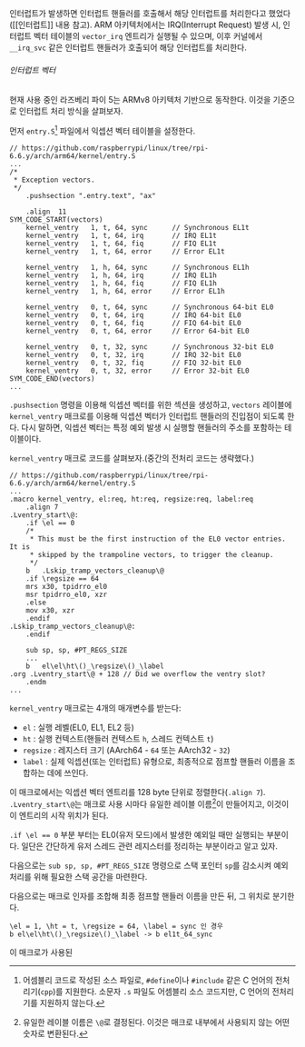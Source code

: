 인터럽트가 발생하면 인터럽트 핸들러를 호출해서 해당 인터럽트를 처리한다고 했었다([[인터럽트]] 내용 참고). ARM 아키텍처에서는 IRQ(Interrupt Request) 발생 시, 인터럽트 벡터 테이블의 `vector_irq` 엔트리가 실행될 수 있으며, 이후 커널에서 `__irq_svc` 같은 인터럽트 핸들러가 호출되어 해당 인터럽트를 처리한다.

###### 인터럽트 벡터
현재 사용 중인 라즈베리 파이 5는 ARMv8 아키텍처 기반으로 동작한다. 이것을 기준으로 인터럽트 처리 방식을 살펴보자.

먼저 `entry.S`[^1] 파일에서 익셉션 벡터 테이블을 설정한다. 
```assembly
// https://github.com/raspberrypi/linux/tree/rpi-6.6.y/arch/arm64/kernel/entry.S
...
/*
 * Exception vectors.
 */
	.pushsection ".entry.text", "ax"

	.align	11
SYM_CODE_START(vectors)
	kernel_ventry	1, t, 64, sync		// Synchronous EL1t
	kernel_ventry	1, t, 64, irq		// IRQ EL1t
	kernel_ventry	1, t, 64, fiq		// FIQ EL1t
	kernel_ventry	1, t, 64, error		// Error EL1t

	kernel_ventry	1, h, 64, sync		// Synchronous EL1h
	kernel_ventry	1, h, 64, irq		// IRQ EL1h
	kernel_ventry	1, h, 64, fiq		// FIQ EL1h
	kernel_ventry	1, h, 64, error		// Error EL1h

	kernel_ventry	0, t, 64, sync		// Synchronous 64-bit EL0
	kernel_ventry	0, t, 64, irq		// IRQ 64-bit EL0
	kernel_ventry	0, t, 64, fiq		// FIQ 64-bit EL0
	kernel_ventry	0, t, 64, error		// Error 64-bit EL0

	kernel_ventry	0, t, 32, sync		// Synchronous 32-bit EL0
	kernel_ventry	0, t, 32, irq		// IRQ 32-bit EL0
	kernel_ventry	0, t, 32, fiq		// FIQ 32-bit EL0
	kernel_ventry	0, t, 32, error		// Error 32-bit EL0
SYM_CODE_END(vectors)
...
```
`.pushsection` 명령을 이용해 익셉션 벡터를 위한 섹션을 생성하고, `vectors` 레이블에 `kernel_ventry` 매크로를 이용해 익셉션 벡터가 인터럽트 핸들러의 진입점이 되도록 한다. 다시 말하면, 익셉션 벡터는 특정 예외 발생 시 실행할 핸들러의 주소를 포함하는 테이블이다.

`kernel_ventry` 매크로 코드를 살펴보자.(중간의 전처리 코드는 생략했다.)
```assembly
// https://github.com/raspberrypi/linux/tree/rpi-6.6.y/arch/arm64/kernel/entry.S
...
.macro kernel_ventry, el:req, ht:req, regsize:req, label:req
	.align 7
.Lventry_start\@:
	.if	\el == 0
	/*
	 * This must be the first instruction of the EL0 vector entries. It is
	 * skipped by the trampoline vectors, to trigger the cleanup.
	 */
	b	.Lskip_tramp_vectors_cleanup\@
	.if	\regsize == 64
	mrs	x30, tpidrro_el0
	msr	tpidrro_el0, xzr
	.else
	mov	x30, xzr
	.endif
.Lskip_tramp_vectors_cleanup\@:
	.endif

	sub	sp, sp, #PT_REGS_SIZE
	...
	b	el\el\ht\()_\regsize\()_\label
.org .Lventry_start\@ + 128	// Did we overflow the ventry slot?
	.endm
...
```
`kernel_ventry` 매크로는 4개의 매개변수를 받는다:
- `el` : 실행 레벨(EL0, EL1, EL2 등)
- `ht` : 실행 컨텍스트(핸들러 컨텍스트 `h`, 스레드 컨텍스트 `t`)
- `regsize` : 레지스터 크기 (AArch64 - `64` 또는 AArch32 - `32`)
- `label` : 실제 익셉션(또는 인터럽트) 유형으로, 최종적으로 점프할 핸들러 이름을 조합하는 데에 쓰인다.

이 매크로에서는 익셉션 벡터 엔트리를 128 byte 단위로 정렬한다(`.align 7`). `.Lventry_start\@`는 매크로 사용 시마다 유일한 레이블 이름[^2]이 만들어지고, 이것이 이 엔트리의 시작 위치가 된다.

`.if \el == 0` 부분 부터는 EL0(유저 모드)에서 발생한 예외일 때만 실행되는 부분이다. 일단은 간단하게 유저 스레드 관련 레지스터를 정리하는 부분이라고 알고 있자.

다음으로는 `sub sp, sp, #PT_REGS_SIZE` 명령으로 스택 포인터 `sp`를 감소시켜 예외 처리를 위해 필요한 스택 공간을 마련한다.

다음으로는 매크로 인자를 조합해 최종 점프할 핸들러 이름을 만든 뒤, 그 위치로 분기한다.
```
\el = 1, \ht = t, \regsize = 64, \label = sync 인 경우
b el\el\ht\()_\regsize\()_\label -> b el1t_64_sync
```

이 매크로가 사용된 

[^1]: 어셈블리 코드로 작성된 소스 파일로, `#define`이나 `#include` 같은 C 언어의 전처리기(`cpp`)를 지원한다. 소문자 `.s` 파일도 어셈블리 소스 코드지만, C 언어의 전처리기를 지원하지 않는다.
[^2]: 유일한 레이블 이름은 `\@`로 결정된다. 이것은 매크로 내부에서 사용되지 않는 어떤 숫자로 변환된다.